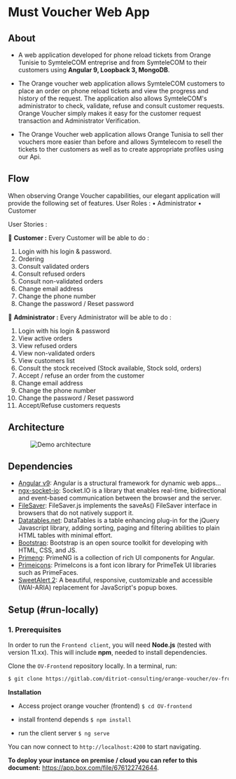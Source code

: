 # Must Voucher Web App

## About

- A web application developed for phone reload tickets from Orange Tunisie to SymteleCOM entreprise and from SymteleCOM to their customers using **Angular 9, Loopback 3, MongoDB**.

- The Orange voucher web application allows SymteleCOM customers to place an order on phone reload tickets and view the progress and history of the request. The application also allows SymteleCOM's administrator to check, validate, refuse and consult customer requests. Orange Voucher simply makes it easy for the customer request transaction and Administrator Verification.

- The Orange Voucher web application allows Orange Tunisia to sell ther vouchers more easier than before and allows Symtelecom to resell the tickets to ther customers as well as to create appropriate profiles using our Api.

## Flow
When observing Orange Voucher capabilities, our elegant application will provide the following set of features.
User Roles :
•	Administrator
•	Customer


User Stories :

	**Customer :**
Every Customer will be able to do :
1.	Login with his login & password.
2.	Ordering
3.	Consult validated orders
4.	Consult refused orders
5.	Consult non-validated orders
6.	Change email address
7.	Change the phone number
8.	Change the password / Reset password
 

	**Administrator :**
Every Administrator will be able to do :
1.	Login with his login & password
2.	View active orders
3.	View refused orders
4.	View non-validated orders
5.	View customers list
6.	Consult the stock received (Stock available, Stock sold, orders)
7.	Accept / refuse an order from the customer
8.	Change email address
9.	Change the phone number
10.	Change the password / Reset password
11.	Accept/Refuse customers requests


## Architecture

&nbsp;&nbsp;&nbsp;&nbsp;&nbsp;&nbsp;&nbsp;&nbsp;&nbsp;&nbsp;&nbsp;&nbsp; ![Demo architecture](https://trello-attachments.s3.amazonaws.com/5eddf192ecc32c45d5e609f2/1026x531/5d439633f3179f3e829816c259f531da/image.png)

## Dependencies

- [Angular v9](https://angular.io/guide): Angular is a structural framework for dynamic web apps...
- [ngx-socket-io](https://socket.io/docs/): Socket.IO is a library that enables real-time, bidirectional and event-based communication between the browser and the server.
- [FileSaver](https://www.npmjs.com/package/file-saver/v/1.3.2): FileSaver.js implements the saveAs() FileSaver interface in browsers that do not natively support it.
- [Datatables.net](https://datatables.net/): DataTables is a table enhancing plug-in for the jQuery Javascript library, adding sorting, paging and filtering abilities to plain HTML tables with minimal effort.
- [Bootstrap](https://getbootstrap.com/docs/4.0/getting-started/introduction/): Bootstrap is an open source toolkit for developing with HTML, CSS, and JS.
- [Primeng](https://www.primefaces.org/): PrimeNG is a collection of rich UI components for Angular.
- [Primeicons](https://www.primefaces.org/showcase/ui/misc/primeicons.xhtml): PrimeIcons is a font icon library for PrimeTek UI libraries such as PrimeFaces.
- [SweetAlert 2](https://sweetalert.js.org/guides/): A beautiful, responsive, customizable and accessible (WAI-ARIA) replacement for JavaScript's popup boxes.


## Setup (#run-locally)

### 1. Prerequisites

In order to run the `Frontend client`, you will need **Node.js** (tested with version 11.xx). This will include **npm**, needed to install dependencies.

Clone the `OV-Frontend` repository locally. In a terminal, run:

```bash
$ git clone https://gitlab.com/ditriot-consulting/orange-voucher/ov-frontend.git
```


**Installation**

- Access project orange voucher (frontend)
``` $ cd OV-frontend ``` 

- install frontend depends
``` $ npm install ```

- run the client server
``` $ ng serve ```

You can now connect to `http://localhost:4200` to start navigating.

**To deploy your instance on premise / cloud you can refer to this document:** https://app.box.com/file/676122742644.
